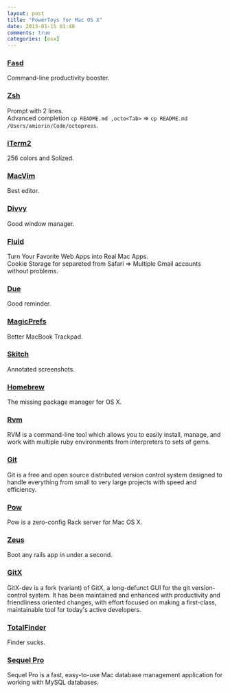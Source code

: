 ```yaml
---
layout: post
title: "PowerToys for Mac OS X"
date: 2013-01-15 01:48
comments: true
categories: [osx]
---
```

### [Fasd][1]
Command-line productivity booster.

### [Zsh][2]
Prompt with 2 lines.  
Advanced completion ``cp README.md ,octo<Tab>`` ⇒ ``cp README.md /Users/amiorin/Code/octopress``.

### [iTerm2][3]
256 colors and Solized.

### [MacVim][4]
Best editor.

### [Divvy][5]
Good window manager.

### [Fluid][6]
Turn Your Favorite Web Apps into Real Mac Apps.  
Cookie Storage for separeted from Safari ⇒ Multiple Gmail accounts without
problems.

### [Due][7]
Good reminder.

### [MagicPrefs][8]
Better MacBook Trackpad.

### [Skitch][9]
Annotated screenshots.

### [Homebrew][10]
The missing package manager for OS X.

### [Rvm][11]
RVM is a command-line tool which allows you to easily install, manage, and work with multiple ruby environments from interpreters to sets of gems.

### [Git][12]
Git is a free and open source distributed version control system designed to handle everything from small to very large projects with speed and efficiency.

### [Pow][13]
Pow is a zero-config Rack server for Mac OS X. 

### [Zeus][14]
Boot any rails app in under a second.

### [GitX][15]
GitX-dev is a fork (variant) of GitX, a long-defunct GUI for the git version-control system. It has been maintained and enhanced with productivity and friendliness oriented changes, with effort focused on making a first-class, maintainable tool for today's active developers.

### [TotalFinder][16]
Finder sucks.

### [Sequel Pro][17]
Sequel Pro is a fast, easy-to-use Mac database management application for working with MySQL databases.


[1]: https://github.com/clvv/fasd
[2]: http://www.zsh.org/
[3]: http://www.iterm2.com/
[4]: https://code.google.com/p/macvim/
[5]: http://mizage.com/divvy/
[6]: http://fluidapp.com/
[7]: http://www.dueapp.com/
[8]: http://magicprefs.com/
[9]: http://evernote.com/skitch/
[10]: http://mxcl.github.com/homebrew/
[11]: https://rvm.io/
[12]: http://git-scm.com/
[13]: http://pow.cx/
[14]: https://github.com/burke/zeus
[15]: http://rowanj.github.com/gitx/
[16]: http://totalfinder.binaryage.com/
[17]: http://www.sequelpro.com/
